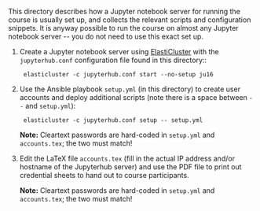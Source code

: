 This directory describes how a Jupyter notebook server for running the
course is usually set up, and collects the relevant scripts and
configuration snippets.  It is anyway possible to run the course on
almost any Jupyter notebook server -- you do not need to use this
exact set up.

1. Create a Jupyter notebook server using [ElastiCluster][1] with the
   `jupyterhub.conf` configuration file found in this directory::

        elasticluster -c jupyterhub.conf start --no-setup ju16

2. Use the Ansible playbook `setup.yml` (in this directory) to create
   user accounts and deploy additional scripts (note there is a space
   between `--` and `setup.yml`):

        elasticluster -c jupyterhub.conf setup -- setup.yml

   **Note:** Cleartext passwords are hard-coded in `setup.yml` and
   `accounts.tex`; the two must match!

3. Edit the LaTeX file `accounts.tex` (fill in the actual IP address
   and/or hostname of the Jupyterhub server) and use the PDF file to
   print out credential sheets to hand out to course participants.

   **Note:** Cleartext passwords are hard-coded in `setup.yml` and
   `accounts.tex`; the two must match!


<!-- References -->
[1]: http://elasticluster.readthedocs.io/en/latest/install.html#quickstart
